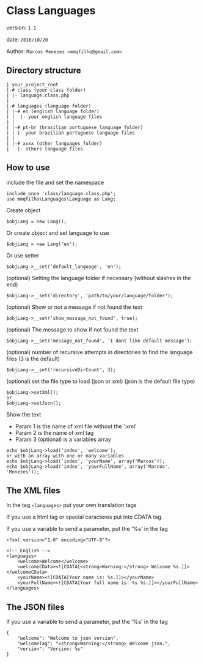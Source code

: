 # Class Languages
version: `1.1`

date: `2016/10/20`

Author: `Marcos Menezes <mmqfilho@gmail.com>`

## Directory structure
```
| your_project_root
|-# class (your class folder)
| |- language.class.php
|
|-# languages (language folder)
| |-# en (english language folder)
| |  |- your english language files
| |
| |-# pt-br (brazilian portuguese language folder)
| | |- your brazilian portuguese language files
| |
| |-# xxxx (other languages folder)
|   |- others language files
```

## How to use

include the file and set the namespace
```
include_once 'class/language.class.php';
use mmqfilho\Languages\Language as Lang;
```

Create object 
```
$objLang = new Lang(); 
```

Or create object and set language to use
```
$objLang = new Lang('en'); 
```

Or use setter
```
$objLang->__set('default_language', 'en');
```

(optional) Setting the language folder if necessary (without slashes in the end)
```
$objLang->__set('directory', 'path/to/your/language/folder');
```

(optional) Show or not a message if not found the text
```
$objLang->__set('show_message_not_found', true);
```

(optional) The message to show if not found the text
```
$objLang->__set('message_not_found', 'I dont like default message');
```

(optional) number of recursive attempts in directories to find the language files (3 is the default)
```
$objLang->__set('recursiveDirCount', 3);
```

(optional) set the file type to load (json or xml) (json is the default file type)
```
$objLang->setXml();
or
$objLang->setJson();
```

Show the text
* Param 1 is the name of xml file without the '.xml' 
* Param 2 is the name of xml tag
* Param 3 (optional) is a variables array
```
echo $objLang->load('index', 'welcome');
or with an array with one or many variables
echo $objLang->load('index', 'yourName', array('Marcos'));
echo $objLang->load('index', 'yourFullName', array('Marcos', 'Menezes'));
```

## The XML files
In the tag `<languages>` put your own translation tags

If you use a html tag or special caracteres put into CDATA tag.

If you use a variable to send a parameter, put the '%s' in the tag
```
<?xml version="1.0" encoding="UTF-8"?>

<!-- English -->
<languages>
	<welcome>Welcome</welcome>
	<welcomeCData><![CDATA[<strong>Warning:</strong> Welcome %s.]]></welcomeCData>
	<yourName><![CDATA[Your name is: %s.]]></yourName>
	<yourFullName><![CDATA[Your full name is: %s %s.]]></yourFullName>
</languages>
```

## The JSON files
If you use a variable to send a parameter, put the '%s' in the tag
```
{
	"welcome": "Welcome to json version",
	"welcomeTag": "<strong>Warning:</strong> Welcome json.",
	"version": "Version: %s"
}
```

